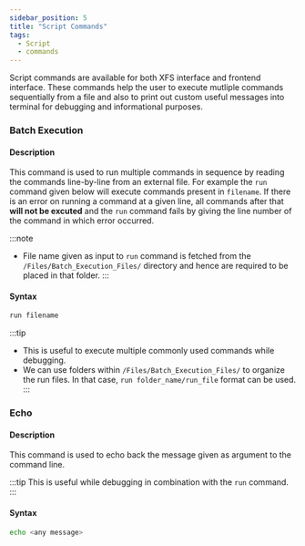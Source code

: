 ```yaml
---
sidebar_position: 5
title: "Script Commands"
tags:
  - Script
  - commands
---
```


Script commands are available for both XFS interface and frontend interface. These commands help the user to execute mutliple commands sequentially from a file and also to print out custom useful messages into terminal for debugging and informational purposes.

### Batch Execution

#### Description

This command is used to run multiple commands in sequence by reading the commands line-by-line from an external file. For example the `run` command given below will execute commands present in `filename`. If there is an error on running a command at a given line, all commands after that **will not be excuted** and the `run` command fails by giving the line number of the command in which error occurred.

:::note

- File name given as input to `run` command is fetched from the `/Files/Batch_Execution_Files/` directory and hence are required to be placed in that folder.
  :::

#### Syntax

```bash
run filename
```

:::tip

- This is useful to execute multiple commonly used commands while debugging.
- We can use folders within `/Files/Batch_Execution_Files/` to organize the run files. In that case, `run folder_name/run_file` format can be used.
  :::

### Echo

#### Description

This command is used to echo back the message given as argument to the command line.

:::tip
This is useful while debugging in combination with the `run` command.
:::

#### Syntax

```bash
echo <any message>
```
